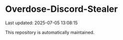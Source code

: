 # Overdose-Discord-Stealer

Last updated: 2025-07-05 13:08:15

This repository is automatically maintained.
